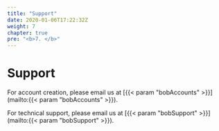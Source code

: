 ```yaml
---
title: "Support"
date: 2020-01-06T17:22:32Z
weight: 7
chapter: true
pre: "<b>7. </b>"
---
```


# Support

For account creation, please email us at [{{< param "bobAccounts" >}}](mailto:{{< param "bobAccounts" >}}).

For technical support, please email us at [{{< param "bobSupport" >}}](mailto:{{< param "bobSupport" >}}).

